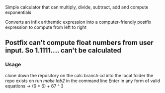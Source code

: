 Simple calculator that can multiply, divide, subtract, add and compute exponentials

Converts an infix arithemtic expression into a computer-friendly postfix expression to compute from left to right

## Postfix can't compute float numbers from user input. So 1.1111.... can't be calculated

### Usage
clone down the repository on the calc branch
cd into the local folder the repo exists on
run *make lab2* in the command line
Enter in any form of valid equations -> (6 * 6) + 67 ^ 3 

